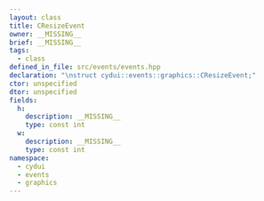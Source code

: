 ```yaml
---
layout: class
title: CResizeEvent
owner: __MISSING__
brief: __MISSING__
tags:
  - class
defined_in_file: src/events/events.hpp
declaration: "\nstruct cydui::events::graphics::CResizeEvent;"
ctor: unspecified
dtor: unspecified
fields:
  h:
    description: __MISSING__
    type: const int
  w:
    description: __MISSING__
    type: const int
namespace:
  - cydui
  - events
  - graphics
---
```

